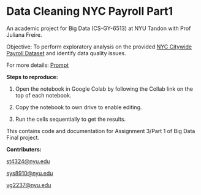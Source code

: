 # Data Cleaning NYC Payroll Part1

An academic project for Big Data (CS-GY-6513) at NYU Tandon with Prof Juliana Freire.

Objective: To perform exploratory analysis on the provided [NYC Citywide Payroll Dataset](https://data.cityofnewyork.us/City-Government/Citywide-Payroll-Data-Fiscal-Year-/k397-673e) and identify data quality issues.

For more details: [Prompt](https://github.com/guptaviha/NYC-Payroll-Data-Cleaning-1/blob/main/Project-Prompt.pdf) 

**Steps to reproduce:**

1. Open the notebook in Google Colab by following the Collab link on the top of each notebook.

2. Copy the notebook to own drive to enable editing.

3. Run the cells sequentially to get the results.

This contains code and documentation for Assignment 3/Part 1 of Big Data Final project.

**Contributers:**

st4324@nyu.edu

sys8910@nyu.edu

vg2237@nyu.edu
